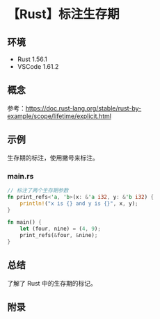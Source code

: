 # 【Rust】标注生存期

## 环境

- Rust 1.56.1
- VSCode 1.61.2

## 概念

参考：<https://doc.rust-lang.org/stable/rust-by-example/scope/lifetime/explicit.html>  

## 示例

生存期的标注，使用撇号来标注。

### main.rs

```rust
// 标注了两个生存期参数
fn print_refs<'a, 'b>(x: &'a i32, y: &'b i32) {
    println!("x is {} and y is {}", x, y);
}

fn main() {
    let (four, nine) = (4, 9);
    print_refs(&four, &nine);
}
```

## 总结

了解了 Rust 中的生存期的标记。

## 附录
